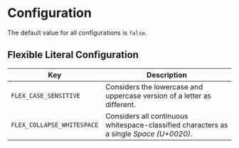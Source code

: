 
# Configuration

The default value for all configurations is `false`.

## Flexible Literal Configuration

| Key | Description
|---|---
|`FLEX_CASE_SENSITIVE`| Considers the lowercase and uppercase version of a letter as different.
|`FLEX_COLLAPSE_WHITESPACE`| Considers all continuous whitespace-classified characters as a single *Space (U+0020)*.
